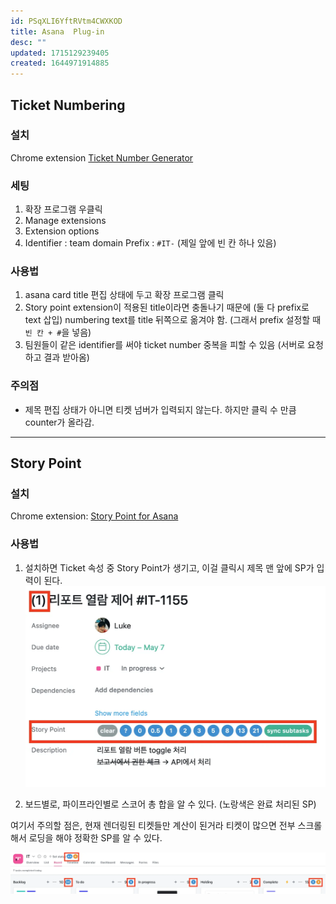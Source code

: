 ```yaml
---
id: PSqXLI6YftRVtm4CWXKOD
title: Asana  Plug-in
desc: ""
updated: 1715129239405
created: 1644971914885
---
```


## Ticket Numbering

### 설치

Chrome extension [Ticket Number Generator](https://chrome.google.com/webstore/detail/ticket-number-generator-b/mkiflbeenlaomokhbibbgillnkppgane)

### 세팅

1. 확장 프로그램 우클릭
2. Manage extensions
3. Extension options
4. Identifier : team domain
   Prefix : `#IT-` (제일 앞에 빈 칸 하나 있음)

### 사용법

1. asana card title 편집 상태에 두고 확장 프로그램 클릭
2. Story point extension이 적용된 title이라면 충돌나기 때문에 (둘 다 prefix로 text 삽입)
   numbering text를 title 뒤쪽으로 옮겨야 함. (그래서 prefix 설정할 때 `빈 칸 + #`을 넣음)
3. 팀원들이 같은 identifier를 써야 ticket number 중복을 피할 수 있음 (서버로 요청하고 결과 받아옴)

### 주의점

- 제목 편집 상태가 아니면 티켓 넘버가 입력되지 않는다.
  하지만 클릭 수 만큼 counter가 올라감.

---

## Story Point

### 설치

Chrome extension: [Story Point for Asana](https://chrome.google.com/webstore/detail/storypoint-for-asana/ipkcinfcdhhcmibffhlklololceffgnc)

### 사용법

1. 설치하면 Ticket 속성 중 Story Point가 생기고, 이걸 클릭시 제목 맨 앞에 SP가 입력이 된다.
   ![Story Point](/assets/images/2022-02-16-09-51-19.webp)

2. 보드별로, 파이프라인별로 스코어 총 합을 알 수 있다. (노랑색은 완료 처리된 SP)

여기서 주의할 점은, 현재 렌더링된 티켓들만 계산이 된거라 티켓이 많으면 전부 스크롤 해서 로딩을 해야 정확한 SP를 알 수 있다.

![Story Point](/assets/images/2022-02-16-09-49-40.webp)

